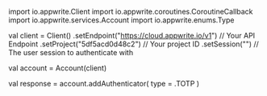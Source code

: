 import io.appwrite.Client
import io.appwrite.coroutines.CoroutineCallback
import io.appwrite.services.Account
import io.appwrite.enums.Type

val client = Client()
    .setEndpoint("https://cloud.appwrite.io/v1") // Your API Endpoint
    .setProject("5df5acd0d48c2") // Your project ID
    .setSession("") // The user session to authenticate with

val account = Account(client)

val response = account.addAuthenticator(
    type =  .TOTP
)
